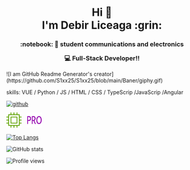 <div align="center">
  <h1> Hi 👋<br>
   I'm Debir Liceaga :grin: </h1>
  
</div>

<div align="center">
  <h3>
:notebook: 📡 student communications and electronics <br>

💻 Full-Stack Developer!!
  </h3>
  </div>
  
  <div text-align>
![I am GitHub Readme Generator's creator](https://github.com/S1xx25/S1xx25/blob/main/Baner/giphy.gif)
</div>

skills: VUE  / Python / JS / HTML / CSS / TypeScrip /JavaScrip /Angular 

[<img src='https://cdn.jsdelivr.net/npm/simple-icons@3.0.1/icons/github.svg' alt='github' height='40'>](https://github.com/S1xx25)  

<a href='https://docs.github.com/en/developers'><img src='https://raw.githubusercontent.com/acervenky/animated-github-badges/master/assets/devbadge.gif' width='40' height='40'></a> <a href='https://github.com/pricing'><img src='https://raw.githubusercontent.com/acervenky/animated-github-badges/master/assets/pro.gif' width='40' height='40'></a> 

[![Top Langs](https://github-readme-stats.vercel.app/api/top-langs/?username=S1xx25)](https://github.com/anuraghazra/github-readme-stats)

![GitHub stats](https://github-readme-stats.vercel.app/api?username=S1xx25&show_icons=true)  

![Profile views](https://gpvc.arturio.dev/S1xx25)  

